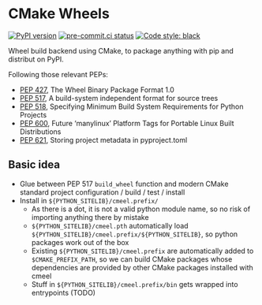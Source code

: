 # CMake Wheels

[![PyPI version](https://badge.fury.io/py/cmeel.svg)](https://pypi.org/project/cmeel)
[![pre-commit.ci status](https://results.pre-commit.ci/badge/github/cmake-wheel/cmeel/main.svg)](https://results.pre-commit.ci/latest/github/cmake-wheel/cmeel/main)
[![Code style: black](https://img.shields.io/badge/code%20style-black-000000.svg)](https://github.com/psf/black)

Wheel build backend using CMake, to package anything with pip and distribut on PyPI.

Following those relevant PEPs:
- [PEP 427](https://peps.python.org/pep-0427/), The Wheel Binary Package Format 1.0
- [PEP 517](https://peps.python.org/pep-0517/), A build-system independent format for source trees
- [PEP 518](https://peps.python.org/pep-0518/), Specifying Minimum Build System Requirements for Python Projects
- [PEP 600](https://peps.python.org/pep-0600/), Future ‘manylinux’ Platform Tags for Portable Linux Built Distributions
- [PEP 621](https://peps.python.org/pep-0621/), Storing project metadata in pyproject.toml

## Basic idea

- Glue between PEP 517 `build_wheel` function and modern CMake standard project configuration / build / test / install
- Install in `${PYTHON_SITELIB}/cmeel.prefix/`
    - As there is a dot, it is not a valid python module name, so no risk of importing anything there by mistake
    - `${PYTHON_SITELIB}/cmeel.pth` automatically load `${PYTHON_SITELIB}/cmeel.prefix/${PYTHON_SITELIB}`, so python
      packages work out of the box
    - Existing `${PYTHON_SITELIB}/cmeel.prefix` are automatically added to `$CMAKE_PREFIX_PATH`, so we can build CMake
      packages whose dependencies are provided by other CMake packages installed with cmeel
    - Stuff in `${PYTHON_SITELIB}/cmeel.prefix/bin` gets wrapped into entrypoints (TODO)
